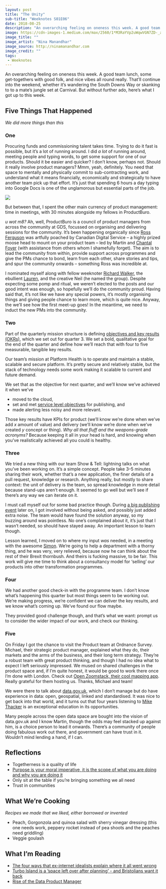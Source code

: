 ```yaml
---
layout: post
title: "The Unity"
sub-title: "Weeknotes S01E06"
date: 2018-08-25
description: "An overarching feeling on oneness this week. A good team lunch, some get-togethers with good folk, and nice vibes all round really."
image: https://cdn-images-1.medium.com/max/2560/1*M3RaYVp2uWqwVGN7ZD-_aQ.jpeg
image_title: ""
image_artist: "Nina Manandhar"
image_source: http://ninamanandhar.com
image_credit: ""
tags:
 - Weeknotes
---
```


An overarching feeling on oneness this week. A good team lunch, some get-togethers with good folk, and nice vibes all round really. That’ll continue into the weekend, whether it’s wandering the South Downs Way or skanking to to a mate’s jungle set at Carnival. But without further ado, here’s what I got up to this week.

## Five Things That Happened

_We did more things than this_

### One

Procuring funds and commissioning talent takes time. Trying to do it fast is possible, but it’s a lot of running around. I did _a lot_ of running around, meeting people and typing words, to get some support for one of our products. Should it be easier and quicker? I don’t know, perhaps not. Should it really involve product managers? Mmm, yeah, definitely. You need that space to mentally and physically commit to sub-contracting work, and understand what it means financially, economically and strategically to have another team pick up that effort. It’s just that spending 6 hours a day typing into Google Docs is one of the unglamorous but essential parts of the job.

![](https://cdn-images-1.medium.com/max/800/1*Pr07KCPVpvmLXxLpBem7UA.png)

But between that, I spent the other main currency of product management: time in meetings, with 30 minutes alongside my fellows in ProductBuro.

_u wot m8?_ Ah, well, ProductBuro is a council of product managers from across the community at GDS, focussed on organising and delivering sessions for the community. It’s been happening organically since [Ross Ferguson](https://medium.com/u/bb88a6d5fb68) was artfully poached by Canadian Digital Service – a highly prized moose head to mount on your product team – led by Martin and [Chantal Foyer](https://medium.com/u/cc3d51c2495a) (with assistance from others whom I shamefully forget). The aim is to lead the community from within, provide support across programmes and give the PMs chance to bond, learn from each other, share stories and tips, and spur the community onwards – something Ross was incredible at.

I nominated myself along with fellow weeknoter [Richard Walker](https://medium.com/u/86da9a49c10b), the ebullient [Lauren](https://twitter.com/lrnthom), and the creative Neil (he named the group). Despite expecting some pomp and ritual, we weren’t elected to the posts and our good intent was enough, so hopefully we’ll do the community proud. Having said that, it’s not like we have any special powers, it’s mostly organising things and giving people chance to learn more, which is quite nice. Anyway, the we’ll see how the first meet-up goes! In the meantime, we need to induct the new PMs into the community.

### Two

Part of the quarterly mission structure is defining [objectives and key results (OKRs)](https://marcabraham.com/2018/06/05/book-review-radical-focus/), which we set out for quarter 3. We set a bold, qualitative goal for the end of the quarter and define how we’ll reach that with four to five measurable, tangible key results.

Our team’s mission at Platform Health is to operate and maintain a stable, scalable and secure platform. It’s pretty secure and relatively stable, but the stack of technology needs some work making it scalable to current and future demand.

We set that as the objective for next quarter, and we’ll know we’ve achieved it when we’ve

*   moved to the cloud,
*   set and met [service level objectives](https://medium.com/@asuffield/thinking-about-slos-64841737d1ed) for publishing, and
*   made alerting less noisy and more relevant.

Those key results have KPIs for product (we’ll know we’re done when we’ve add _x_ amount of value) and delivery (we’ll know we’re done when we’ve created _y_ concept or thing). _Why all that fluff and the weapons-grade acronyms?_ Because keeping it all in your head is hard, and knowing when you’ve realistically achieved all you could is healthy.

### Three

We tried a new thing with our team Show & Tell: lightning talks on what you’ve been working on. It’s a simple concept. People take 3–5 minutes sharing their work, whether that’s a new application, the finer details of a pull request, knowledge or research. Anything really, but mostly to share context: the unit of delivery is the team, so spread knowledge in more detail because stand-ups aren’t enough. It seemed to go well but we’ll see if there’s any way we can iterate on it.

I must call myself out for some bad practice though. During [a big publishing event](https://www.gov.uk/technicalnotices) later on, I got involved without being asked, and possibly just added extra noise. The team would have found the solution anyway, so my buzzing around was pointless. No one’s complained about it, it’s just that I wasn’t needed, so should have stayed away. An important lesson to learn though.

Lesson learned, I moved on to where my input _was_ needed, in a meeting with the awesome [Simon](https://twitter.com/simoneverest). We’re going to help a department with a thorny thing, and he was very, very relieved, because now he can think about the rest of their Brexit thornbush. And theirs is fucking massive, to be fair. This work will give me time to think about a consultancy model for ‘selling’ our products into other transformation programmes.

### Four

We had another good check-in with the programme team. I don’t know what’s happening this quarter but most things seem to be working out. We’re making progress, we’re confident we can deliver the key results, and we know what’s coming up. We’ve found our flow maybe.

They provided good challenge though, and that’s what we want: prompt us to consider the wider impact of our work, and check our thinking.

### Five

On Friday I got the chance to visit the Product team at Ordnance Survey. Michael, their strategic product manager, explained what they do, their markets and the arms of the business, and their long term strategy. They’re a robust team with great product thinking, and though I had no idea what to expect I left seriously impressed. We mused on shared challenges in the product space and, if I’m quite honest, it would be good to work there once I’m done with London. Check out [Open Zoomstack, their cool mapping app](https://blog.mapbox.com/ordnance-survey-launches-vector-maps-for-great-britain-e096c2413139). Really grateful for them hosting us. Thanks, Michael and team!

We were there to talk about [data.gov.uk](https://data.gov.uk), which I don’t manage but do have experience in data: open, geospatial, linked and standardised. It was nice to get back into that world, and it turns out that four years listening to [Mike Thacker](https://medium.com/u/c8c40c52174f) is an exceptional education in its opportunities.

Many people across the open data space are bought into the vision of data.gov.uk and I know Martin, though the odds may feel stacked up against him, is a choice person to lead it onwards. There’s a community of people doing fabulous work out there, and government can have trust in it. Wouldn’t mind lending a hand, if I can.

## Reflections

*   Togetherness is a quality of life
*   [Purpose is your moral imperative, it is the scope of what you are doing and why you are doing it](https://medium.com/wardleymaps/on-being-lost-2ef5f05eb1ec)
*   Only sit at the table if you’re bringing something we all need
*   Trust in communities

## What We’re Cooking

_Recipes we made that we liked, either borrowed or invented_

*   Peach, Gorgonzola and quinoa salad with sherry vinegar dressing (this one needs work, peppery rocket instead of pea shoots and the peaches need griddling)
*   Veggie goulash

## What I’m Reading

- [The four ways that ex-internet idealists explain where it all went wrong](https://www.technologyreview.com/s/611805/the-four-ways-that-ex-internet-idealists-explain-where-it-all-went-wrong/)
- [Turbo Island is a ’space left over after planning’ - and Bristolians want it back](https://www.theguardian.com/cities/2018/aug/21/turbo-island-is-a-space-left-over-after-planning-and-bristolians-want-it-back-gentrification)
- [Rise of the Data Product Manager](https://medium.com/@treycausey/rise-of-the-data-product-manager-2fb9961b21d1)
